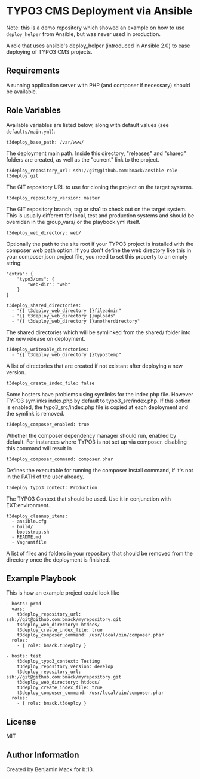 TYPO3 CMS Deployment via Ansible
================================

Note: this is a demo repository which showed an example on how to use `deploy_helper` from Ansible, but was never used in production.

A role that uses ansible's deploy_helper (introduced in Ansible 2.0) to ease deploying of TYPO3 CMS projects.

Requirements
------------

A running application server with PHP (and composer if necessary) should be available.

Role Variables
--------------

Available variables are listed below, along with default values (see `defaults/main.yml`):

    t3deploy_base_path: /var/www/

The deployment main path. Inside this directory, "releases" and "shared" folders are created, as well as the
"current" link to the project.

    t3deploy_repository_url: ssh://git@github.com:bmack/ansible-role-t3deploy.git

The GIT repository URL to use for cloning the project on the target systems.

    t3deploy_repository_version: master

The GIT repository branch, tag or sha1 to check out on the target system. This is usually different for local, test
and production systems and should be overriden in the group_vars/ or the playbook.yml itself.

    t3deploy_web_directory: web/

Optionally the path to the site root if your TYPO3 project is installed with the composer web path option.
If you don't define the web directory like this in your composer.json project file, you need to set this property
to an empty string:

    "extra": {
        "typo3/cms": {
            "web-dir": "web"
        }
    }

    t3deploy_shared_directories:
      - "{{ t3deploy_web_directory }}fileadmin"
      - "{{ t3deploy_web_directory }}uploads"
      - "{{ t3deploy_web_directory }}anotherdirectory"

The shared directories which will be symlinked from the shared/ folder into the new release on deployment.

    t3deploy_writeable_directories:
      - "{{ t3deploy_web_directory }}typo3temp"

A list of directories that are created if not existant after deploying a new version.
 
    t3deploy_create_index_file: false

Some hosters have problems using symlinks for the index.php file. However TYPO3 symlinks index.php by default
to typo3_src/index.php. If this option is enabled, the typo3_src/index.php file is copied at each deployment and
the symlink is removed.

    t3deploy_composer_enabled: true

Whether the composer dependency manager should run, enabled by default. For instances where TYPO3 is not set up via
composer, disabling this command will result in 

    t3deploy_composer_command: composer.phar

Defines the executable for running the composer install command, if it's not in the PATH of the user already.

    t3deploy_typo3_context: Production

The TYPO3 Context that should be used. Use it in conjunction with EXT:environment.

    t3deploy_cleanup_items:
      - ansible.cfg
      - build/
      - bootstrap.sh
      - README.md
      - Vagrantfile

A list of files and folders in your repository that should be removed from the directory once the deployment is finished.


Example Playbook
----------------

This is how an example project could look like

    - hosts: prod
      vars:
        t3deploy_repository_url: ssh://git@github.com:bmack/myrepository.git
        t3deploy_web_directory: htdocs/
        t3deploy_create_index_file: true
        t3deploy_composer_command: /usr/local/bin/composer.phar
      roles:
        - { role: bmack.t3deploy }
    
    - hosts: test
        t3deploy_typo3_context: Testing
        t3deploy_repository_version: develop
        t3deploy_repository_url: ssh://git@github.com:bmack/myrepository.git
        t3deploy_web_directory: htdocs/
        t3deploy_create_index_file: true
        t3deploy_composer_command: /usr/local/bin/composer.phar
      roles:
        - { role: bmack.t3deploy }

License
-------

MIT

Author Information
------------------

Created by Benjamin Mack for b:13.
